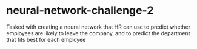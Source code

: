 # neural-network-challenge-2
Tasked with creating a neural network that HR can use to predict whether employees are likely to leave the company, and to predict the department that fits best for each employee
 
